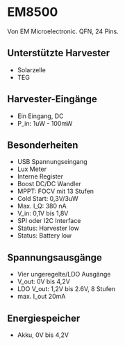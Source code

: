 # EM8500

Von EM Microelectronic.
QFN, 24 Pins.

## Unterstützte Harvester
* Solarzelle
* TEG

## Harvester-Eingänge
* Ein Eingang, DC
* P_in: 1uW - 100mW

## Besonderheiten
* USB Spannungseingang
* Lux Meter
* Interne Register
* Boost DC/DC Wandler
* MPPT: FOCV mit 13 Stufen
* Cold Start: 0,3V/3uW
* Max. I_Q: 380 nA
* V_in: 0,1V bis 1,8V
* SPI oder I2C Interface
* Status: Harvester low
* Status: Battery low

## Spannungsausgänge
* Vier ungeregelte/LDO Ausgänge
* V_out: 0V bis 4,2V
* LDO V_out: 1,2V bis 2.6V, 8 Stufen
* max. I_out 20mA

## Energiespeicher
* Akku, 0V bis 4,2V
